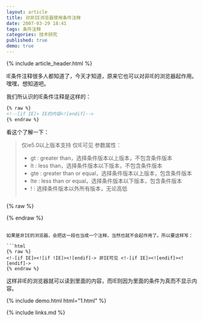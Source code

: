 ```yaml
---
layout: article
title: 对非IE浏览器使用条件注释
date: 2007-03-29 18:41
tags: 条件注释
categories: 技术研究
published: true
demo: true
---
```


{% include article_header.html %}

IE条件注释很多人都知道了，今天才知道，原来它也可以对非IE的浏览器起作用。嘿嘿，想知道吧。

 我们所认识的IE条件注释是这样的：

```html
{% raw %}
<!--[if IE]> IE的内容<![endif]-->
{% endraw %}
```

看这个了解一下：

> 仅ie5.0以上版本支持
> 仅IE可见
> 参数属性：
> - gt : greater than，选择条件版本以上版本，不包含条件版本
> - lt : less than，选择条件版本以下版本，不包含条件版本
> - gte : greater than or equal，选择条件版本以上版本，包含条件版本
> - lte : less than or equal，选择条件版本以下版本，包含条件版本
> - ! : 选择条件版本以外所有版本，无论高低
> 
> ```html
{% raw %}
<!--[if gt IE 5.0]>仅IE 5.0以下可见<![endif]-->
<!--[if lte IE 5.0]>IE 5.0及以下可见<![endif]-->
<!--[if ! IE 5.0]>非IE 5.0可见<![endif]-->
<!--[if lt IE 5]>仅IE 5.0和IE5.5可见<![endif]-->
{% endraw %}
```

如果是非IE的浏览器，会把这一段也当成一个注释，当然也就不会起作用了。所以要这样写：

```html
{% raw %}
<!-[if IE]><![if !IE]><![endif]-> 非IE可见 <!-[if IE]><![endif]><![endif]->
{% endraw %}
```

这样非IE的浏览器就可以读到里面的内容，而IE则因为里面的条件为真而不显示内容。

{% include demo.html html="1.html" %}

{% include links.md %}